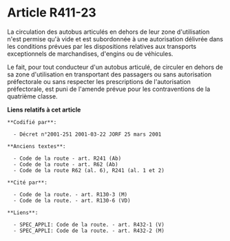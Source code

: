 # Article R411-23

La circulation des autobus articulés en dehors de leur zone d'utilisation n'est permise qu'à vide et est subordonnée à une
autorisation délivrée dans les conditions prévues par les dispositions relatives aux transports exceptionnels de
marchandises, d'engins ou de véhicules.

Le fait, pour tout conducteur d'un autobus articulé, de circuler en dehors de sa zone d'utilisation en transportant des
passagers ou sans autorisation préfectorale ou sans respecter les prescriptions de l'autorisation préfectorale, est puni de
l'amende prévue pour les contraventions de la quatrième classe.

**Liens relatifs à cet article**

	**Codifié par**:

	  - Décret n°2001-251 2001-03-22 JORF 25 mars 2001

	**Anciens textes**:

	  - Code de la route - art. R241 (Ab)
	  - Code de la route - art. R62 (Ab)
	  - Code de la route R62 (al. 6), R241 (al. 1 et 2)

	**Cité par**:

	  - Code de la route. - art. R130-3 (M)
	  - Code de la route. - art. R130-6 (VD)

	**Liens**:

	  - SPEC_APPLI: Code de la route. - art. R432-1 (V)
	  - SPEC_APPLI: Code de la route. - art. R432-2 (M)
